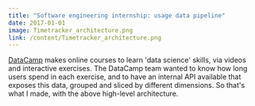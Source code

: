 ```yaml
---
title: "Software engineering internship: usage data pipeline"
date: 2017-01-01
image: Timetracker_architecture.png
link: /content/Timetracker_architecture.png
---
```


[DataCamp](https://www.datacamp.com/) makes online courses to learn 'data
science' skills, via videos and interactive exercises.
The DataCamp team wanted to know how long users spend in each exercise,
and to have an internal API available that exposes this data, grouped and sliced
by different dimensions. So that's what I made, with the above high-level
architecture.
